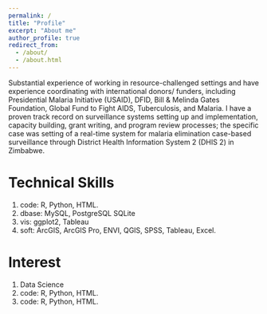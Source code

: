 ```yaml
---
permalink: /
title: "Profile"
excerpt: "About me"
author_profile: true
redirect_from: 
  - /about/
  - /about.html
---
```


Substantial experience of working in resource-challenged settings and have experience coordinating with international donors/ funders, including Presidential Malaria Initiative (USAID), DFID, Bill & Melinda Gates Foundation, Global Fund to Fight AIDS, Tuberculosis, and Malaria. I have a proven track record on surveillance systems setting up and implementation, capacity building, grant writing, and program review processes; the specific case was setting of a real-time system for malaria elimination case-based surveillance through District Health Information System 2 (DHIS 2) in Zimbabwe. 


Technical Skills
======
1. code:     R, Python, HTML.
1. dbase:  MySQL, PostgreSQL SQLite 
1. vis:        ggplot2, Tableau
1. soft:      ArcGIS, ArcGIS Pro, ENVI, QGIS, SPSS, Tableau, Excel.

Interest
======
1. Data Science
1. code:     R, Python, HTML.
1. code:     R, Python, HTML.
